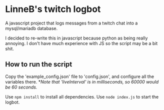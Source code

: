 # LinneB's twitch logbot

A javascript project that logs messages from a twitch chat into a mysql/mariadb database.

I decided to re-write this in javascript because python as being really annoying.
I don't have much experience with JS so the script may be a bit shit.

## How to run the script

Copy the 'example_config.json' file to 'config.json', and configure all the variables there.
**Note that 'liveInterval' is in milliseconds, so 60000 would be 60 seconds.*

Use `npm install` to install all dependencies.
Use `node index.js` to start the logbot.